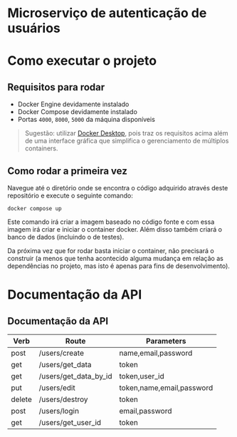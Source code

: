 #  Microserviço de autenticação de usuários

# Como executar o projeto

## Requisitos para rodar

- Docker Engine devidamente instalado
- Docker Compose devidamente instalado
- Portas `4000`, `8000`, `5000` da máquina disponíveis

> Sugestão: utilizar [Docker Desktop](https://www.docker.com/products/docker-desktop/), pois traz os requisitos acima além de uma interface gráfica que simplifica o gerenciamento de múltiplos containers.

## Como rodar a primeira vez

Navegue até o diretório onde se encontra o código adquirido através deste repositório e execute o seguinte comando:

```
docker compose up
```

Este comando irá criar a imagem baseado no código fonte e com essa imagem irá criar e iniciar o container docker. Além disso também criará o banco de dados (incluindo o de testes).

Da próxima vez que for rodar basta iniciar o container, não precisará o construir (a menos que tenha acontecido alguma mudança em relação as dependências no projeto, mas isto é apenas para fins de desenvolvimento).

# Documentação da API

## Documentação da API

| Verb   	| Route                 	| Parameters                	|
|--------	|-----------------------	|---------------------------	|
| post   	| /users/create         	| name,email,password       	|
| get    	| /users/get_data       	| token                     	|
| get    	| /users/get_data_by_id 	| token,user_id             	|
| put    	| /users/edit           	| token,name,email,password 	|
| delete 	| /users/destroy        	| token                     	|
| post   	| /users/login          	| email,password            	|
| get    	| /users/get_user_id    	| token                     	|
